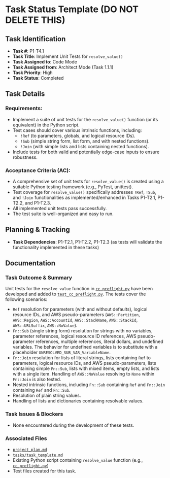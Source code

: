 # Task Status Template (DO NOT DELETE THIS)

## Task Identification
- **Task #**: P1-T4.1
- **Task Title**: Implement Unit Tests for `resolve_value()`
- **Task Assigned to**: Code Mode
- **Task Assigned from**: Architect Mode (Task 1.1.1)
- **Task Priority**: High
- **Task Status**: Completed

## Task Details
### Requirements:
- Implement a suite of unit tests for the `resolve_value()` function (or its equivalent) in the Python script.
- Test cases should cover various intrinsic functions, including:
    - `!Ref` (to parameters, globals, and logical resource IDs).
    - `!Sub` (simple string form, list form, and with nested functions).
    - `!Join` (with simple lists and lists containing nested functions).
- Include tests for both valid and potentially edge-case inputs to ensure robustness.

### Acceptance Criteria (AC):
- A comprehensive set of unit tests for `resolve_value()` is created using a suitable Python testing framework (e.g., PyTest, unittest).
- Test coverage for `resolve_value()` specifically addresses `!Ref`, `!Sub`, and `!Join` functionalities as implemented/enhanced in Tasks P1-T2.1, P1-T2.2, and P1-T2.3.
- All implemented unit tests pass successfully.
- The test suite is well-organized and easy to run.

## Planning & Tracking
- **Task Dependencies**: P1-T2.1, P1-T2.2, P1-T2.3 (as tests will validate the functionality implemented in these tasks)

## Documentation
### Task Outcome & Summary
Unit tests for the `resolve_value` function in [`cc_preflight.py`](cc_preflight.py) have been developed and added to [`test_cc_preflight.py`](test_cc_preflight.py). The tests cover the following scenarios:
- `Ref` resolution for parameters (with and without defaults), logical resource IDs, and AWS pseudo-parameters (`AWS::Partition`, `AWS::Region`, `AWS::AccountId`, `AWS::StackName`, `AWS::StackId`, `AWS::URLSuffix`, `AWS::NoValue`).
- `Fn::Sub` (single string form) resolution for strings with no variables, parameter references, logical resource ID references, AWS pseudo-parameter references, multiple references, literal dollars, and undefined variables. The behavior for undefined variables is to substitute with a placeholder `UNRESOLVED_SUB_VAR_VariableName`.
- `Fn::Join` resolution for lists of literal strings, lists containing `Ref` to parameters, logical resource IDs, and AWS pseudo-parameters, lists containing simple `Fn::Sub`, lists with mixed items, empty lists, and lists with a single item. Handling of `AWS::NoValue` resolving to `None` within `Fn::Join` is also tested.
- Nested intrinsic functions, including `Fn::Sub` containing `Ref` and `Fn::Join` containing `Ref` and `Fn::Sub`.
- Resolution of plain string values.
- Handling of lists and dictionaries containing resolvable values.

### Task Issues & Blockers
- None encountered during the development of these tests.

### Associated Files
- [`project_plan.md`](project_plan.md)
- [`tasks/task_template.md`](tasks/task_template.md)
- Existing Python script containing `resolve_value` function (e.g., [`cc_preflight.py`](cc_preflight.py))
- Test files created for this task.